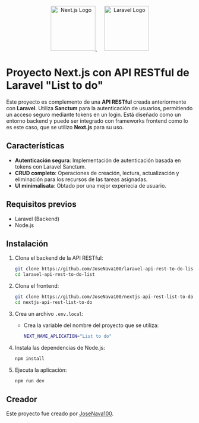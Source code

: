 <p align="center">
  <a href="https://nextjs.org" target="_blank">
    <img src="https://cdn.jsdelivr.net/gh/devicons/devicon@latest/icons/nextjs/nextjs-original.svg" width="120" alt="Next.js Logo">
  </a>
  &nbsp;&nbsp;&nbsp;&nbsp;
  <a href="https://laravel.com" target="_blank">
    <img src="https://cdn.jsdelivr.net/gh/devicons/devicon@latest/icons/laravel/laravel-original.svg" width="120" alt="Laravel Logo">
  </a>
</p>

# Proyecto Next.js con API RESTful de Laravel "List to do"

Este proyecto es complemento de una **API RESTful** creada anteriormente con **Laravel**. Utiliza **Sanctum** para la autenticación de usuarios, permitiendo un acceso seguro mediante tokens en un login. Está diseñado como un entorno backend y puede ser integrado con frameworks frontend como lo es este caso, que se utilizo **Next.js** para su uso.

## Características

- **Autenticación segura**: Implementación de autenticación basada en tokens con Laravel Sanctum.
- **CRUD completo**: Operaciones de creación, lectura, actualización y eliminación para los recursos de las tareas asignadas.
- **UI minimalisata**: Obtado por una mejor experiecia de usuario.

## Requisitos previos

- Laravel (Backend)
- Node.js 

## Instalación

1. Clona el backend de la API RESTful:
   ```bash
   git clone https://github.com/JoseNava100/laravel-api-rest-to-do-list
   cd laravel-api-rest-to-do-list
   ```

2. Clona el frontend:
   ```bash
   git clone https://github.com/JoseNava100/nextjs-api-rest-list-to-do
   cd nextjs-api-rest-list-to-do
   ```

3. Crea un archivo `.env.local`:
   - Crea la variable del nombre del proyecto que se utiliza:
     ```bash
     NEXT_NAME_APLICATION="List to do"
     ```

4. Instala las dependencias de Node.js:
   ```bash
   npm install
   ```

5. Ejecuta la aplicación:
   ```bash
   npm run dev
   ```

## Creador

Este proyecto fue creado por [JoseNava100](https://github.com/JoseNava100/laravel-sanctum-api-rest).